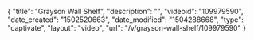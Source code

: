 {
    "title": "Grayson Wall Shelf",
    "description": "",
    "videoid": "109979590",
    "date_created": "1502520663",
    "date_modified": "1504288668",
    "type": "captivate",
    "layout": "video",
    "url": "\/v\/grayson-wall-shelf\/109979590"
}